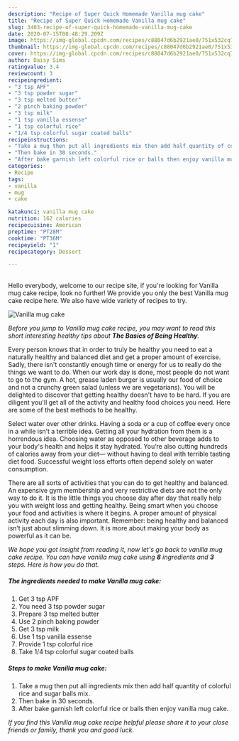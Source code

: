 ```yaml
---
description: "Recipe of Super Quick Homemade Vanilla mug cake"
title: "Recipe of Super Quick Homemade Vanilla mug cake"
slug: 3403-recipe-of-super-quick-homemade-vanilla-mug-cake
date: 2020-07-15T08:48:29.209Z
image: https://img-global.cpcdn.com/recipes/c88047d6b2921ae0/751x532cq70/vanilla-mug-cake-recipe-main-photo.jpg
thumbnail: https://img-global.cpcdn.com/recipes/c88047d6b2921ae0/751x532cq70/vanilla-mug-cake-recipe-main-photo.jpg
cover: https://img-global.cpcdn.com/recipes/c88047d6b2921ae0/751x532cq70/vanilla-mug-cake-recipe-main-photo.jpg
author: Daisy Sims
ratingvalue: 3.4
reviewcount: 3
recipeingredient:
- "3 tsp APF"
- "3 tsp powder sugar"
- "3 tsp melted butter"
- "2 pinch baking powder"
- "3 tsp milk"
- "1 tsp vanilla essense"
- "1 tsp colorful rice"
- "1/4 tsp colorful sugar coated balls"
recipeinstructions:
- "Take a mug then put all ingredients mix then add half quantity of colorful rice and sugar balls mix."
- "Then bake in 30 seconds."
- "After bake garnish left colorful rice or balls then enjoy vanilla mug cake."
categories:
- Recipe
tags:
- vanilla
- mug
- cake

katakunci: vanilla mug cake 
nutrition: 162 calories
recipecuisine: American
preptime: "PT28M"
cooktime: "PT36M"
recipeyield: "1"
recipecategory: Dessert

---
```

<br>
Hello everybody, welcome to our recipe site, if you're looking for Vanilla mug cake recipe, look no further! We provide you only the best Vanilla mug cake recipe here. We also have wide variety of recipes to try.
<br>


![Vanilla mug cake](https://img-global.cpcdn.com/recipes/c88047d6b2921ae0/751x532cq70/vanilla-mug-cake-recipe-main-photo.jpg)

<i>Before you jump to Vanilla mug cake recipe, you may want to read this short interesting healthy tips about <strong>The Basics of Being Healthy</strong>.</i>

Every person knows that in order to truly be healthy you need to eat a naturally healthy and balanced diet and get a proper amount of exercise. Sadly, there isn't constantly enough time or energy for us to really do the things we want to do. When our work day is done, most people do not want to go to the gym. A hot, grease laden burger is usually our food of choice and not a crunchy green salad (unless we are vegetarians). You will be delighted to discover that getting healthy doesn't have to be hard. If you are diligent you'll get all of the activity and healthy food choices you need. Here are some of the best methods to be healthy.

Select water over other drinks. Having a soda or a cup of coffee every once in a while isn’t a terrible idea. Getting all your hydration from them is a horrendous idea. Choosing water as opposed to other beverage adds to your body's health and helps it stay hydrated. You’re also cutting hundreds of calories away from your diet— without having to deal with terrible tasting diet food. Successful weight loss efforts often depend solely on water consumption.

There are all sorts of activities that you can do to get healthy and balanced. An expensive gym membership and very restrictive diets are not the only way to do it. It is the little things you choose day after day that really help you with weight loss and getting healthy. Being smart when you choose your food and activities is where it begins. A proper amount of physical activity each day is also important. Remember: being healthy and balanced isn’t just about slimming down. It is more about making your body as powerful as it can be. 


<i>We hope you got insight from reading it, now let's go back to vanilla mug cake recipe. You can have vanilla mug cake using <strong>8</strong> ingredients and <strong>3</strong> steps. Here is how you do that.
</i>

##### The ingredients needed to make Vanilla mug cake:

1. Get 3 tsp APF
1. You need 3 tsp powder sugar
1. Prepare 3 tsp melted butter
1. Use 2 pinch baking powder
1. Get 3 tsp milk
1. Use 1 tsp vanilla essense
1. Provide 1 tsp colorful rice
1. Take 1/4 tsp colorful sugar coated balls


##### Steps to make Vanilla mug cake:

1. Take a mug then put all ingredients mix then add half quantity of colorful rice and sugar balls mix.
1. Then bake in 30 seconds.
1. After bake garnish left colorful rice or balls then enjoy vanilla mug cake.


<i>If you find this Vanilla mug cake recipe helpful please share it to your close friends or family, thank you and good luck.</i>

